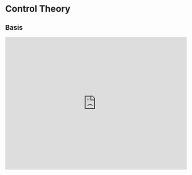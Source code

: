 # Control Theory
## Basis
<iframe src="https://slides.com/spiderzoomx/deck-095dcd/embed" width="576" height="420" title="Basis of Control Theory" scrolling="no" frameborder="0" webkitallowfullscreen mozallowfullscreen allowfullscreen></iframe>
